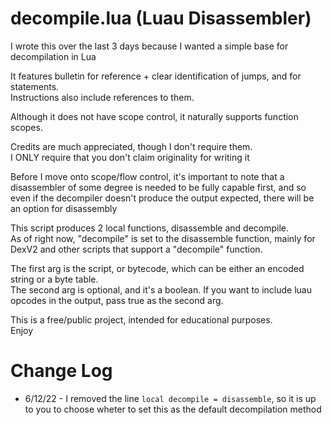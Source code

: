 # decompile.lua (Luau Disassembler)

I wrote this over the last 3 days because I wanted a simple base for decompilation in Lua

It features bulletin for reference + clear identification of jumps, and for statements.<br>
Instructions also include references to them.<br>

Although it does not have scope control, it naturally supports function scopes.<br>

Credits are much appreciated, though I don't require them.<br>
I ONLY require that you don't claim originality for writing it<br>

Before I move onto scope/flow control, it's important to note that a disassembler of some degree is needed to be fully capable first, and so even if the decompiler doesn't produce the output expected, there will be an option for disassembly<br>

This script produces 2 local functions, disassemble and decompile.<br>
As of right now, "decompile" is set to the disassemble function, mainly for DexV2 and other scripts that support a "decompile" function.<br>

The first arg is the script, or bytecode, which can be either an encoded string or a byte table.<br>
The second arg is optional, and it's a boolean. If you want to include luau opcodes in the output, pass true as the second arg.<br>

This is a free/public project, intended for educational purposes.<br>
Enjoy



# Change Log

- 6/12/22 -
I removed the line `local decompile = disassemble`, so it is up to you to choose wheter to set this as the default decompilation method

